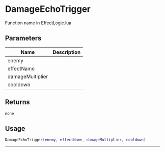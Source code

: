 # DamageEchoTrigger

Function name in EffectLogic.lua

## Parameters

| Name             | Description |
| ---------------- | ----------- |
| enemy            |             |
| effectName       |             |
| damageMultiplier |             |
| cooldown         |             |

## Returns

`none`

## Usage

```lua
DamageEchoTrigger(enemy, effectName, damageMultiplier, cooldown)
```

---
